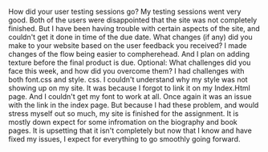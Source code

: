 How did your user testing sessions go?
    My testing sessions went very good. Both of the users were disappointed that the site was not completely finished. But I have been having trouble with certain aspects of the site, and couldn't get it done in time of the due date.
What changes (if any) did you make to your website based on the user feedback you received?
    I made changes of the flow being easier to compherehead. And I plan on adding texture before the final product is due. 
Optional: What challenges did you face this week, and how did you overcome them?
    I had challenges with both font.css and style. css. I couldn't understand why my style was not showing up on my site. It was because I forgot to link it on my Index.Html page. And I couldn't get my font to work at all. Once again it was an issue with the link in the index page. But because I had these problem, and would stress myself out so much, my site is finished for the assignment. It is mostly down expect for some infromation on the biography and book pages. It is upsetting that it isn't completely but now that I know and have fixed my issues, I expect for everything to go smoothly going forward. 